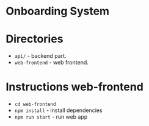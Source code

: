 # Onboarding System


# Directories
* `api/` - backend part.
* `web-frontend` - web frontend. 

# Instructions web-frontend
* `cd web-frontend`
* `npm install` - install dependencies
* `npm run start` - run web app
